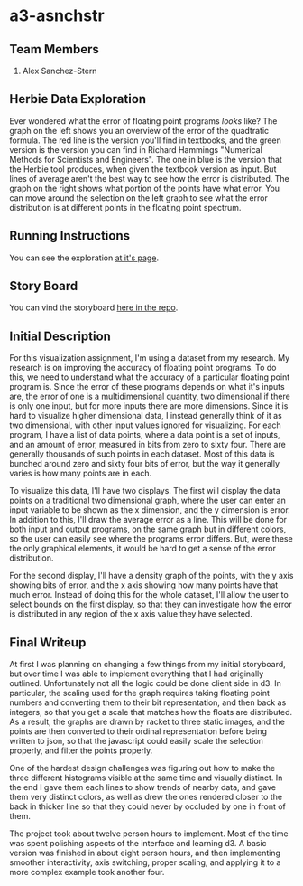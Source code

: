 a3-asnchstr
===========

## Team Members

1. Alex Sanchez-Stern

## Herbie Data Exploration

Ever wondered what the error of floating point programs *looks* like?
The graph on the left shows you an overview of the error of the
quadtratic formula. The red line is the version you'll find in
textbooks, and the green version is the version you can find in
Richard Hammings "Numerical Methods for Scientists and Engineers". The
one in blue is the version that the Herbie tool produces, when given
the textbook version as input. But lines of average aren't the best
way to see how the error is distributed. The graph on the right shows
what portion of the points have what error. You can move around the
selection on the left graph to see what the error distribution is at
different points in the floating point spectrum.

## Running Instructions

You can see the exploration [at it's page](cse512-15s.github.io/a3-asnchstr).

## Story Board

You can vind the storyboard [here in the repo](storyboard.pdf?raw=true).

## Initial Description

For this visualization assignment, I'm using a dataset from my
research. My research is on improving the accuracy of floating point
programs. To do this, we need to understand what the accuracy of a
particular floating point program is. Since the error of these
programs depends on what it's inputs are, the error of one is a
multidimensional quantity, two dimensional if there is only one input,
but for more inputs there are more dimensions. Since it is hard to
visualize higher dimensional data, I instead generally think of it as
two dimensional, with other input values ignored for visualizing. For
each program, I have a list of data points, where a data point is a
set of inputs, and an amount of error, measured in bits from zero to
sixty four. There are generally thousands of such points in each
dataset. Most of this data is bunched around zero and sixty four bits
of error, but the way it generally varies is how many points are in
each.

To visualize this data, I'll have two displays. The first will display
the data points on a traditional two dimensional graph, where the user
can enter an input variable to be shown as the x dimension, and the y
dimension is error. In addition to this, I'll draw the average error
as a line. This will be done for both input and output programs, on
the same graph but in different colors, so the user can easily see
where the programs error differs. But, were these the only graphical
elements, it would be hard to get a sense of the error distribution.

For the second display, I'll have a density graph of the points, with
the y axis showing bits of error, and the x axis showing how many
points have that much error. Instead of doing this for the whole
dataset, I'll allow the user to select bounds on the first display, so
that they can investigate how the error is distributed in any region
of the x axis value they have selected.

Final Writeup
-------------

At first I was planning on changing a few things from my initial
storyboard, but over time I was able to implement everything that I
had originally outlined. Unfortunately not all the logic could be done
client side in d3. In particular, the scaling used for the graph
requires taking floating point numbers and converting them to their
bit representation, and then back as integers, so that you get a scale
that matches how the floats are distributed. As a result, the graphs
are drawn by racket to three static images, and the points are then
converted to their ordinal representation before being written to
json, so that the javascript could easily scale the selection
properly, and filter the points properly.

One of the hardest design challenges was figuring out how to make the
three different histograms visible at the same time and visually
distinct. In the end I gave them each lines to show trends of nearby
data, and gave them very distinct colors, as well as drew the ones
rendered closer to the back in thicker line so that they could never
by occluded by one in front of them.

The project took about twelve person hours to implement. Most of the
time was spent polishing aspects of the interface and learning d3. A
basic version was finished in about eight person hours, and then
implementing smoother interactivity, axis switching, proper scaling,
and applying it to a more complex example took another four.
